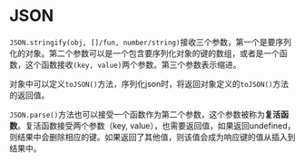 # JSON



`JSON.stringify(obj, []/fun, number/string)`接收三个参数，第一个是要序列化的对象。第二个参数可以是一个包含要序列化对象的键的数组，或者是一个函数，这个函数接收`(key, value)`两个参数。第三个参数表示缩进。

对象中可以定义`toJSON()`方法，序列化json时，将返回对象定义的`toJSON()`方法的返回值。



`JSON.parse()`方法也可以接受一个函数作为第二个参数，这个参数被称为**复活函数**。复活函数接受两个参数（key, value），也需要返回值，如果返回undefined，则结果中会删除相应的键。如果返回了其他值，则该值会成为响应键的值从插入到结果中。

